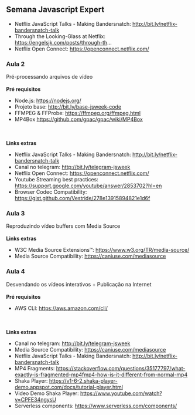 ## Semana Javascript Expert

- Netflix JavaScript Talks - Making Bandersnatch: http://bit.ly/netflix-bandersnatch-talk
- Through the Looking-Glass at Netflix: https://engelsjk.com/posts/through-th...
- Netflix Open Connect: https://openconnect.netflix.com/

### Aula 2

Pré-processando arquivos de vídeo
<br><br>
**Pré requisitos**

- Node.js: https://nodejs.org/
- Projeto base: http://bit.ly/base-jsweek-code
- FFMPEG & FFProbe: https://ffmpeg.org/ffmpeg.html
- MP4Box https://github.com/gpac/gpac/wiki/MP4Box

<br><br>
**Links extras**

- Netflix JavaScript Talks - Making Bandersnatch: http://bit.ly/netflix-bandersnatch-talk
- Canal no telegram: http://bit.ly/telegram-jsweek
- Netflix Open Connect: https://openconnect.netflix.com/
- Youtube Streaming best practices: https://support.google.com/youtube/answer/2853702?hl=en
- Browser Codec Compatibility: https://gist.github.com/Vestride/278e13915894821e1d6f

### Aula 3

Reproduzindo vídeo buffers com Media Source
<br><br>
**Links extras**

- W3C Media Source Extensions™: https://www.w3.org/TR/media-source/
- Media Source Compatibility: https://caniuse.com/mediasource

### Aula 4

Desvendando os vídeos interativos + Publicação na Internet
<br><br>
**Pré requisitos**

- AWS CLI: https://aws.amazon.com/cli/

<br><br>
**Links extras**

- Canal no telegram: http://bit.ly/telegram-jsweek
- Media Source Compatibility: https://caniuse.com/mediasource
- Netflix JavaScript Talks - Making Bandersnatch: http://bit.ly/netflix-bandersnatch-talk
- MP4 Fragments: https://stackoverflow.com/questions/35177797/what-exactly-is-fragmented-mp4fmp4-how-is-it-different-from-normal-mp4
- Shaka Player: https://v1-6-2.shaka-player-demo.appspot.com/docs/tutorial-player.html
- Video Demo Shaka Player: https://www.youtube.com/watch?v=CPFE34ngysU
- Serverless components: https://www.serverless.com/components/
